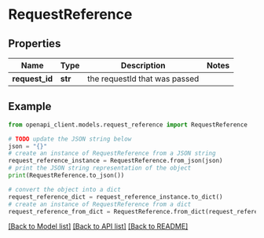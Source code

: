# RequestReference


## Properties

Name | Type | Description | Notes
------------ | ------------- | ------------- | -------------
**request_id** | **str** | the requestId that was passed | 

## Example

```python
from openapi_client.models.request_reference import RequestReference

# TODO update the JSON string below
json = "{}"
# create an instance of RequestReference from a JSON string
request_reference_instance = RequestReference.from_json(json)
# print the JSON string representation of the object
print(RequestReference.to_json())

# convert the object into a dict
request_reference_dict = request_reference_instance.to_dict()
# create an instance of RequestReference from a dict
request_reference_from_dict = RequestReference.from_dict(request_reference_dict)
```
[[Back to Model list]](../README.md#documentation-for-models) [[Back to API list]](../README.md#documentation-for-api-endpoints) [[Back to README]](../README.md)


